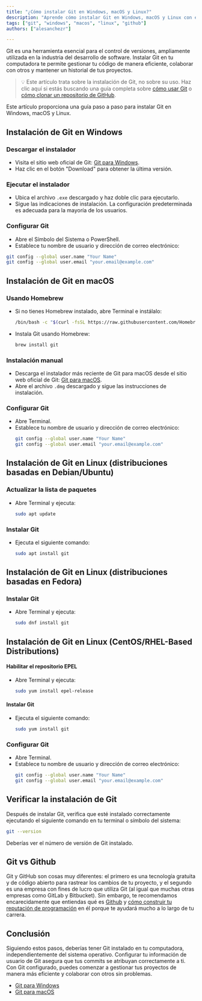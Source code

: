```yaml
---
title: "¿Cómo instalar Git en Windows, macOS y Linux?"
description: "Aprende cómo instalar Git en Windows, macOS y Linux con esta guía completa. Instrucciones paso a paso para ayudarte a comenzar con Git."
tags: ["git", "windows", "macos", "linux", "github"]
authors: ["alesanchezr"]

---
```


Git es una herramienta esencial para el control de versiones, ampliamente utilizada en la industria del desarrollo de software. Instalar Git en tu computadora te permite gestionar tu código de manera eficiente, colaborar con otros y mantener un historial de tus proyectos. 

> 💡 Este artículo trata sobre la instalación de Git, no sobre su uso. Haz clic aquí si estás buscando una guía completa sobre [cómo usar Git](https://4geeks.com/es/lesson/how-to-use-git-version-control-system-es) o [cómo clonar un repositorio de GitHub](https://4geeks.com/es/how-to/como-clonar-un-repositorio-de-github).

Este artículo proporciona una guía paso a paso para instalar Git en Windows, macOS y Linux.

## Instalación de Git en Windows

### Descargar el instalador

- Visita el sitio web oficial de Git: [Git para Windows](https://www.git-scm.com/download/win).
- Haz clic en el botón "Download" para obtener la última versión.

### Ejecutar el instalador

- Ubica el archivo `.exe` descargado y haz doble clic para ejecutarlo.
- Sigue las indicaciones de instalación. La configuración predeterminada es adecuada para la mayoría de los usuarios.

### Configurar Git

- Abre el Símbolo del Sistema o PowerShell.
- Establece tu nombre de usuario y dirección de correo electrónico:
  
```sh
git config --global user.name "Your Name"
git config --global user.email "your.email@example.com"
```

## Instalación de Git en macOS

### Usando Homebrew

- Si no tienes Homebrew instalado, abre Terminal e instálalo:
  ```sh
  /bin/bash -c "$(curl -fsSL https://raw.githubusercontent.com/Homebrew/install/HEAD/install.sh)"
  ```
- Instala Git usando Homebrew:
  ```sh
  brew install git
  ```

### Instalación manual

- Descarga el instalador más reciente de Git para macOS desde el sitio web oficial de Git: [Git para macOS](https://git-scm.com/download/mac).
- Abre el archivo `.dmg` descargado y sigue las instrucciones de instalación.

### Configurar Git

- Abre Terminal.
- Establece tu nombre de usuario y dirección de correo electrónico:
  ```sh
  git config --global user.name "Your Name"
  git config --global user.email "your.email@example.com"
  ```

## Instalación de Git en Linux (distribuciones basadas en Debian/Ubuntu)

### Actualizar la lista de paquetes

- Abre Terminal y ejecuta:
  ```sh
  sudo apt update
  ```

### Instalar Git

- Ejecuta el siguiente comando:
  ```sh
  sudo apt install git
  ```

## Instalación de Git en Linux (distribuciones basadas en Fedora)

### Instalar Git

- Abre Terminal y ejecuta:
  ```sh
  sudo dnf install git
  ```

## Instalación de Git en Linux (CentOS/RHEL-Based Distributions)

#### Habilitar el repositorio EPEL

- Abre Terminal y ejecuta:
  ```sh
  sudo yum install epel-release
  ```

#### Instalar Git

- Ejecuta el siguiente comando:
  ```sh
  sudo yum install git
  ```

### Configurar Git

- Abre Terminal.
- Establece tu nombre de usuario y dirección de correo electrónico:
  ```sh
  git config --global user.name "Your Name"
  git config --global user.email "your.email@example.com"
  ```

## Verificar la instalación de Git

Después de instalar Git, verifica que esté instalado correctamente ejecutando el siguiente comando en tu terminal o símbolo del sistema:

```sh
git --version
```

Deberías ver el número de versión de Git instalado.

## Git vs Github

Git y GitHub son cosas muy diferentes: el primero es una tecnología gratuita y de código abierto para rastrear los cambios de tu proyecto, y el segundo es una empresa con fines de lucro que utiliza Git (al igual que muchas otras empresas como GitLab y Bitbucket). Sin embargo, te recomendamos encarecidamente que entiendas qué es [Github](https://4geeks.com/es/lesson/bienvenido-a-github) y [cómo construir tu reputación de programación](https://4geeks.com/es/lesson/building-your-github-profile-and-reputation-es) en él porque te ayudará mucho a lo largo de tu carrera.

## Conclusión

Siguiendo estos pasos, deberías tener Git instalado en tu computadora, independientemente del sistema operativo. Configurar tu información de usuario de Git asegura que tus commits se atribuyan correctamente a ti. Con Git configurado, puedes comenzar a gestionar tus proyectos de manera más eficiente y colaborar con otros sin problemas.

- [Git para Windows](https://gitforwindows.org/)
- [Git para macOS](https://git-scm.com/download/mac)
